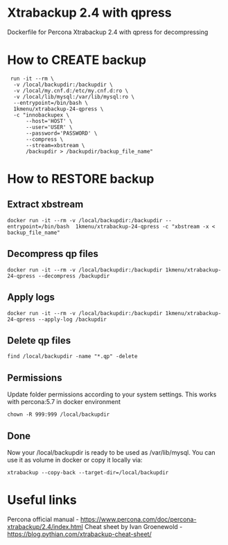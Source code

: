 # Xtrabackup 2.4 with qpress
Dockerfile for Percona Xtrabackup 2.4 with qpress for decompressing

# How to CREATE backup
```
 run -it --rm \
  -v /local/backupdir:/backupdir \
  -v /local/my.cnf.d:/etc/my.cnf.d:ro \
  -v /local/lib/mysql:/var/lib/mysql:ro \
  --entrypoint=/bin/bash \
  1kmenu/xtrabackup-24-qpress \
  -c "innobackupex \
      --host='HOST' \
      --user='USER' \
      --password='PASSWORD' \
      --compress \
      --stream=xbstream \
      /backupdir > /backupdir/backup_file_name"
```

# How to RESTORE backup

## Extract xbstream
```
docker run -it --rm -v /local/backupdir:/backupdir --entrypoint=/bin/bash  1kmenu/xtrabackup-24-qpress -c "xbstream -x < backup_file_name"
```

## Decompress qp files
```
docker run -it --rm -v /local/backupdir:/backupdir 1kmenu/xtrabackup-24-qpress --decompress /backupdir
```

## Apply logs
```
docker run -it --rm -v /local/backupdir:/backupdir 1kmenu/xtrabackup-24-qpress --apply-log /backupdir
```

## Delete qp files
```
find /local/backupdir -name "*.qp" -delete
```

## Permissions
Update folder permissions according to your system settings. This works with percona:5.7 in docker environment
```
chown -R 999:999 /local/backupdir
```

## Done
Now your /local/backupdir is ready to be used as /var/lib/mysql. You can use it as volume in docker or copy it locally via:
```
xtrabackup --copy-back --target-dir=/local/backupdir
```

# Useful links
Percona official manual - https://www.percona.com/doc/percona-xtrabackup/2.4/index.html
Cheat sheet by Ivan Groenewold - https://blog.pythian.com/xtrabackup-cheat-sheet/
